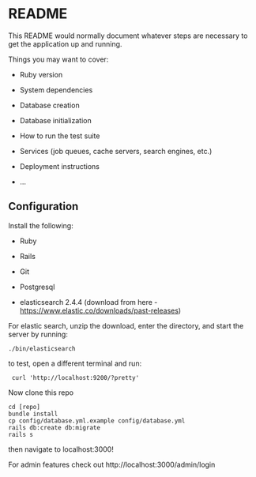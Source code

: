 # README

This README would normally document whatever steps are necessary to get the
application up and running.

Things you may want to cover:

* Ruby version

* System dependencies

* Database creation

* Database initialization

* How to run the test suite

* Services (job queues, cache servers, search engines, etc.)

* Deployment instructions

* ...


## Configuration

Install the following:

 * Ruby

 * Rails

 * Git

 * Postgresql

 * elasticsearch 2.4.4 (download from here - https://www.elastic.co/downloads/past-releases)

For elastic search, unzip the download, enter the directory, and start the server by running:

    ./bin/elasticsearch

to test, open a different terminal and run:

     curl 'http://localhost:9200/?pretty'

Now clone this repo

    cd [repo]
    bundle install
    cp config/database.yml.example config/database.yml
    rails db:create db:migrate
    rails s

then navigate to localhost:3000!

For admin features check out http://localhost:3000/admin/login
